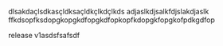 dlsakdaçlsdkasçldksaçldkçlkdçlkds
adjaslkdjsalkfdjslakdjaslk
ffkdsopfksdopgkopgkdfopgkdfopkopfkdopgkfopgkofpdkgdfop


release v1asdsfsafsdf
